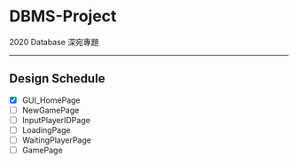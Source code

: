 # DBMS-Project
2020 Database 深宛專題

----
## Design Schedule
- [x] GUI_HomePage  
- [ ] NewGamePage 
- [ ] InputPlayerIDPage
- [ ] LoadingPage
- [ ] WaitingPlayerPage
- [ ] GamePage

